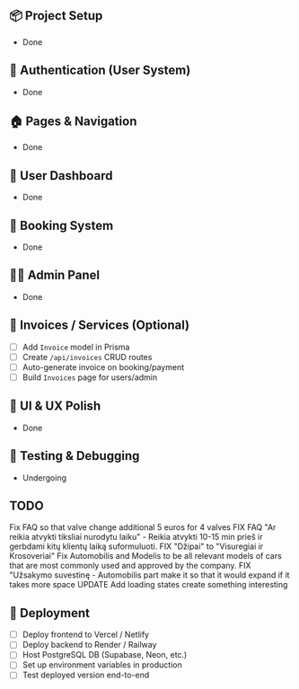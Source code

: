 ## 📦 Project Setup
- Done

## 🔐 Authentication (User System)
- Done

## 🏠 Pages & Navigation
- Done

## 👤 User Dashboard
- Done

## 📅 Booking System
- Done

## 🧑‍💼 Admin Panel
- Done

## 🧾 Invoices / Services (Optional)
- [ ] Add `Invoice` model in Prisma
- [ ] Create `/api/invoices` CRUD routes
- [ ] Auto-generate invoice on booking/payment
- [ ] Build `Invoices` page for users/admin

## 🎨 UI & UX Polish
- Done

## 🧪 Testing & Debugging
- Undergoing


## TODO
Fix FAQ so that valve change additional 5 euros for 4 valves
FIX FAQ "Ar reikia atvykti tiksliai nurodytu laiku" - Reikia atvykti 10-15 min prieš ir gerbdami kitų klientų laiką suformuluoti.
FIX "Džipai" to "Visuregiai ir Krosoveriai"
Fix Automobilis and Modelis to be all relevant models of cars that are most commonly used and approved by the company.
FIX "Užsakymo suvestinę - Automobilis part make it so that it would expand if it takes more space
UPDATE Add loading states create something interesting

## 🚀 Deployment
- [ ] Deploy frontend to Vercel / Netlify
- [ ] Deploy backend to Render / Railway
- [ ] Host PostgreSQL DB (Supabase, Neon, etc.)
- [ ] Set up environment variables in production
- [ ] Test deployed version end-to-end